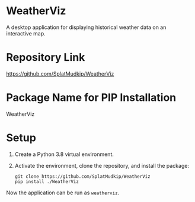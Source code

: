 # WeatherViz
A desktop application for displaying historical weather data on an interactive map.

# Repository Link
https://github.com/SplatMudkip/WeatherViz

# Package Name for PIP Installation
WeatherViz

# Setup

1. Create a Python 3.8 virtual environment.

2. Activate the environment, clone the repository, and install the package:

	```
	git clone https://github.com/SplatMudkip/WeatherViz
	pip install ./WeatherViz
	```

Now the application can be run as `weatherviz`.
